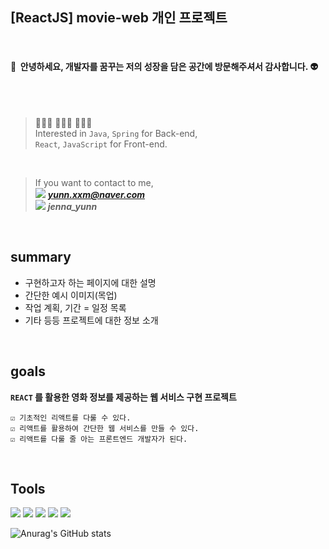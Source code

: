 ## [ReactJS] movie-web 개인 프로젝트
<br />

<h4>🚀 &nbsp;안녕하세요, 개발자를 꿈꾸는 저의 성장을 담은 공간에 방문해주셔서 감사합니다.&nbsp;👽</h4>     
<br />
<br />


> 👩🏻‍💻 👩🏻‍💻 👩🏻‍💻       
> Interested in `Java`, `Spring` for Back-end,  
 `React`, `JavaScript` for Front-end.    
<br />          


>If you want to contact to me,<br /><img src="https://img.shields.io/badge/Naver-03C75A?style=plastic&logo=Naver&logoColor=white"/> ***yunn.xxm@naver.com*** <br /><img src="https://img.shields.io/badge/Kakao-FFCD00?style=plastic&logo=Kakao&logoColor=white"/> ***jenna_yunn***
<br />


## summary

+ 구현하고자 하는 페이지에 대한 설명
+ 간단한 예시 이미지(목업)
+ 작업 계획, 기간 = 일정 목록
+ 기타 등등 프로젝트에 대한 정보 소개
<br />

## goals
**`REACT` 를 활용한 영화 정보를 제공하는 웹 서비스 구현 프로젝트**    

    ☑️ 기초적인 리액트를 다룰 수 있다.
    ☑️ 리액트를 활용하여 간단한 웹 서비스를 만들 수 있다.
    ☑️ 리액트를 다룰 줄 아는 프론트엔드 개발자가 된다. 
<br />

## Tools
<img src="https://img.shields.io/badge/React-61DAFB?style=flat-square&logo=React&logoColor=white"/> <img src="https://img.shields.io/badge/Node.js-339933?style=flat-square&logo=Node.js&logoColor=white"/> <img src="https://img.shields.io/badge/JavaScript-F7DF1E?style=flat-square&logo=JavaScript&logoColor=white"/> <img src="https://img.shields.io/badge/VSCode-blue"/> <img src="https://img.shields.io/badge/Git-F05032?style=flat-square&logo=Git&logoColor=white"/>        


![Anurag's GitHub stats](https://github-readme-stats.vercel.app/api?username=jeongyunn&show_icons=true&theme=radical)

